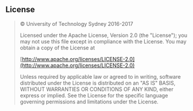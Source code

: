 ## License

> &copy; University of Technology Sydney 2016-2017
>
>   Licensed under the Apache License, Version 2.0 (the "License"); you may not use this file except in compliance with the License. You may obtain a copy of the License at
>
>   [http://www.apache.org/licenses/LICENSE-2.0](http://www.apache.org/licenses/LICENSE-2.0)
>
>   Unless required by applicable law or agreed to in writing, software distributed under the License is distributed on an "AS IS" BASIS, WITHOUT WARRANTIES OR CONDITIONS OF ANY KIND, either express or implied. See the License for the specific language governing permissions and limitations under the License.
